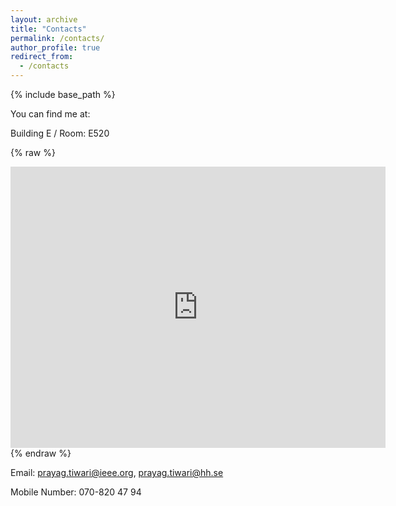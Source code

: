 ```yaml
---
layout: archive
title: "Contacts"
permalink: /contacts/
author_profile: true
redirect_from:
  - /contacts
---
```


{% include base_path %}

You can find me at:

Building E / Room: E520

{% raw %}
<iframe src="https://www.google.com/maps/embed?pb=!1m18!1m12!1m3!1d156763.93483879098!2d12.878155900001753!3d56.66409366401254!2m3!1f0!2f0!3f0!3m2!1i1024!2i768!4f13.1!3m3!1m2!1s0x0%3A0x0!2zMTPCsDU4JzEyLjYiTiAxMjnCsDU5JzQ1LjkiVw!5e0!3m2!1sen!2sus!4v1614110379288!5m2!1sen!2sus" width="600" height="450" style="border:0;" allowfullscreen="" loading="lazy"></iframe>
{% endraw %}

Email: prayag.tiwari@ieee.org, prayag.tiwari@hh.se

Mobile Number: 070-820 47 94

